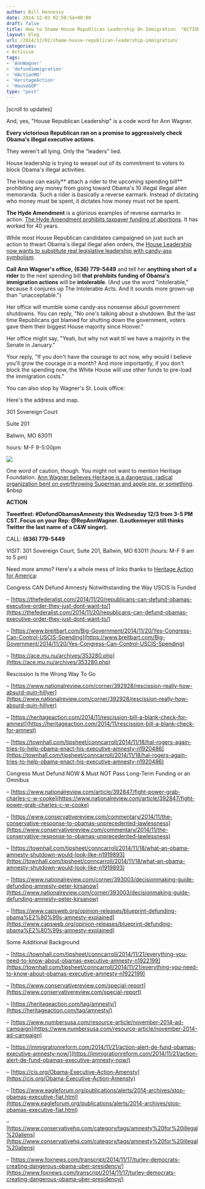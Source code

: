 ```yaml
---
author: Bill Hennessy
date: 2014-12-03 02:58:54+00:00
draft: false
title: How to Shame House Republican Leadership On Immigration  *ACTION*
layout: blog
url: /2014/12/02/shame-house-republican-leadership-immigration/
categories:
- Activism
tags:
- 'AnnWagner'
- 'defundimmigration'
- 'HActionMO'
- 'HeritageAction'
- 'HouseGOP'
type: "post"
---
```


[scroll to updates]

And, yes, "House Republican Leadership" is a code word for Ann Wagner.

**Every victorious Republican ran on a promise to aggressively check Obama's illegal executive actions**.

They weren't all lying. Only the "leaders" lied.

House leadership is trying to weasel out of its commitment to voters to block Obama's illegal activities.

The House can easily** attach a rider to the upcoming spending bill** prohibiting any money from going toward Obama's 10 illegal illegal alien memoranda. Such a rider is basically a reverse earmark. Instead of dictating who money must be spent, it dictates how money must not be spent.

**The Hyde Amendment** is a glorious examples of reverse earmarks in action. [The Hyde Amendment prohibits taxpayer funding of abortions](https://en.wikipedia.org/wiki/Hyde_Amendment). It has worked for 40 years.

While most House Republican candidates campaigned on just such an action to thwart Obama's illegal illegal alien orders, the [House Leadership now wants to substitute real legislative leadership with candy-ass symbolism](https://www.nationalreview.com/corner/393815/sessions-house-gop-verge-breaking-2014-campaign-promises-joel-gehrke).

**Call Ann Wagner's office,** **(636) 779-5449** and tell her **anything short of a rider** to the next spending bill **that prohibits funding of Obama's immigration actions** will be **intolerable**. (And use the word "intolerable," because it conjures up The Intolerable Acts. And it sounds more grown-up than "unacceptable.")

Her office will mumble some candy-ass nonsense about government shutdowns. You can reply, "No one's talking about a shutdown. But the last time Republicans got blamed for shutting down the government, voters gave them their biggest House majority since Hoover."

Her office might say, "Yeah, but why not wait til we have a majority in the Senate in January."

Your reply, "If you don't have the courage to act now, why would I believe you'll grow the courage in a month? And more importantly, if you don't block the spending now, the White House will use other funds to pre-load the immigration costs."

You can also stop by Wagner's St. Louis office:

Here's the address and map.



























301 Sovereign Court




Suite 201







Ballwin, MO 63011

































hours: M-F 9-5:00pm

![](https://maps.googleapis.com/maps/api/staticmap?center=301%20Sovereign%20Court%2C%20Suite%20201%2C%20Ballwin%2C%20MO%2063011%2C%20United%20States&zoom=14&size=200x200&maptype=roadmap&sensor=false&markers=color%3Agreen%7C301%20Sovereign%20Court%2C%20Suite%20201%2C%20Ballwin%2C%20MO%2063011%2C%20United%20States)


One word of caution, though. You might not want to mention Heritage Foundation. [Ann Wagner believes Heritage is a dangerous, radical organization bent on overthrowing Superman and apple pie, or something](https://hennessysview.com/2014/09/24/ann-wagner-wrong-attack-heritage-action/).
&nbsp

****ACTION****

**Tweetfest: #DefundObamasAmnesty this Wednesday 12/3 from 3-5 PM CST. Focus on your Rep: @RepAnnWagner. (Leutkemeyer still thinks Twitter the last name of a C&W singer).**

CALL: **(636) 779-5449**

VISIT: 301 Sovereign Court, Suite 201, Ballwin, MO 63011 (hours: M-F 9 am to 5 pm)

Need more ammo? Here's a whole mess of links thanks to [Heritage Action for America](https://heritageaction.com):


Congress CAN Defund Amnesty Notwithstanding the Way USCIS Is Funded




– [https://thefederalist.com/2014/11/20/republicans-can-defund-obamas-executive-order-they-just-dont-want-to/](https://thefederalist.com/2014/11/20/republicans-can-defund-obamas-executive-order-they-just-dont-want-to/)




– [https://www.breitbart.com/Big-Government/2014/11/20/Yes-Congress-Can-Control-USCIS-Spending](https://www.breitbart.com/Big-Government/2014/11/20/Yes-Congress-Can-Control-USCIS-Spending)




– [https://ace.mu.nu/archives/353280.php](https://ace.mu.nu/archives/353280.php)







Rescission Is the Wrong Way To Go




– [https://www.nationalreview.com/corner/392928/rescission-really-how-absurd-quin-hillyer](https://www.nationalreview.com/corner/392928/rescission-really-how-absurd-quin-hillyer)




– [https://heritageaction.com/2014/11/rescission-bill-a-blank-check-for-amnest](https://heritageaction.com/2014/11/rescission-bill-a-blank-check-for-amnest)




– [https://townhall.com/tipsheet/conncarroll/2014/11/18/hal-rogers-again-tries-to-help-obama-enact-his-executive-amnesty-n1920486](https://townhall.com/tipsheet/conncarroll/2014/11/18/hal-rogers-again-tries-to-help-obama-enact-his-executive-amnesty-n1920486)







Congress Must Defund NOW & Must NOT Pass Long-Term Funding or an Omnibus




– [https://www.nationalreview.com/article/392847/fight-power-grab-charles-c-w-cooke](https://www.nationalreview.com/article/392847/fight-power-grab-charles-c-w-cooke)




– [https://www.conservativereview.com/commentary/2014/11/the-conservative-response-to-obamas-unprecedented-lawlessness](https://www.conservativereview.com/commentary/2014/11/the-conservative-response-to-obamas-unprecedented-lawlessness)




– [https://townhall.com/tipsheet/conncarroll/2014/11/18/what-an-obama-amnesty-shutdown-would-look-like-n1919893](https://townhall.com/tipsheet/conncarroll/2014/11/18/what-an-obama-amnesty-shutdown-would-look-like-n1919893)




– [https://www.nationalreview.com/corner/393003/decisionmaking-guide-defunding-amnesty-peter-kirsanow](https://www.nationalreview.com/corner/393003/decisionmaking-guide-defunding-amnesty-peter-kirsanow)




– [https://www.capsweb.org/opinion-releases/blueprint-defunding-obama%E2%80%99s-amnesty-explained](https://www.capsweb.org/opinion-releases/blueprint-defunding-obama%E2%80%99s-amnesty-explained)







Some Additional Background




– [https://townhall.com/tipsheet/conncarroll/2014/11/21/everything-you-need-to-know-about-obamas-executive-amnesty-n1922199](https://townhall.com/tipsheet/conncarroll/2014/11/21/everything-you-need-to-know-about-obamas-executive-amnesty-n1922199)




– [https://www.conservativereview.com/special-report](https://www.conservativereview.com/special-report)




– [https://heritageaction.com/tag/amnesty/](https://heritageaction.com/tag/amnesty/)




– [https://www.numbersusa.com/resource-article/november-2014-ad-campaign](https://www.numbersusa.com/resource-article/november-2014-ad-campaign)




– [https://immigrationreform.com/2014/11/21/action-alert-de-fund-obamas-executive-amnesty-now/](https://immigrationreform.com/2014/11/21/action-alert-de-fund-obamas-executive-amnesty-now/)




– [https://cis.org/Obama-Executive-Action-Amensty](https://cis.org/Obama-Executive-Action-Amensty)




– [https://www.eagleforum.org/publications/alerts/2014-archives/stop-obamas-executive-fiat.html](https://www.eagleforum.org/publications/alerts/2014-archives/stop-obamas-executive-fiat.html)




– [https://www.conservativehq.com/category/tags/amnesty%20for%20illegal%20aliens](https://www.conservativehq.com/category/tags/amnesty%20for%20illegal%20aliens)




– [https://www.foxnews.com/transcript/2014/11/17/turley-democrats-creating-dangerous-obama-uber-presidency/](https://www.foxnews.com/transcript/2014/11/17/turley-democrats-creating-dangerous-obama-uber-presidency/)





















